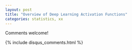 ```yaml
---
layout: post
title: "Overview of Deep Learning Activation Functions"
categories: statistics, xx
---
```

 

Comments welcome!

{% include disqus_comments.html %}

